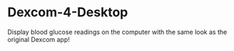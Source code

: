 # Dexcom-4-Desktop
Display blood glucose readings on the computer with the same look as the original Dexcom app!
